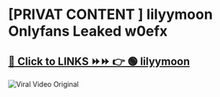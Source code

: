 
 # [PRIVAT CONTENT ] lilyymoon Onlyfans Leaked w0efx

## <h2><a href="https://clipsfans.com/lilyymoon&ref=git">🔗 Click to LINKS ⏩⏩ 👉 🟢 lilyymoon </a></h2>

<a href="https://clipsfans.com/lilyymoon&ref=git" rel="nofollow" data-target="animated-image.originalLink"><img src="https://i.ibb.co.com/xMMVF88/686577567.gif" alt="Viral Video Original" style="max-width: 100%; display: inline-block;" data-target="animated-image.originalImage"></a>

